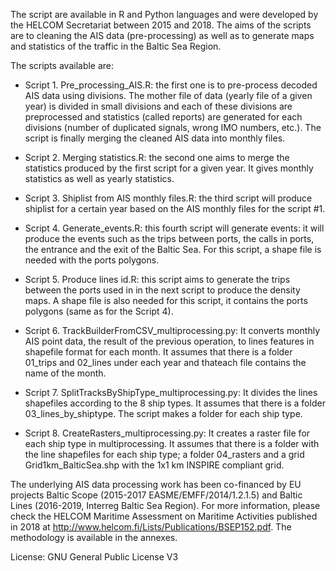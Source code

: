 
The script are available in R and Python languages and were developed by the HELCOM Secretariat between 2015 and 2018.
The aims of the scripts are to cleaning the AIS data (pre-processing) as well as to generate maps and statistics of the traffic in the Baltic Sea Region.

The scripts available are: 
- Script 1. Pre_processing_AIS.R: the first one is to pre-process decoded AIS data using divisions. The mother file of data (yearly file of a given year) is divided in small divisions and each of these divisions are preprocessed and statistics (called reports) are generated for each divisions (number of duplicated signals, wrong IMO numbers, etc.). The script is finally merging the cleaned AIS data into monthly files.

- Script 2. Merging statistics.R: the second one aims to merge the statistics produced by the first script for a given year. It gives monthly statistics as well as yearly statistics.

- Script 3. Shiplist from AIS monthly files.R: the third script will produce shiplist for a certain year based on the AIS monthly files for the script #1.

- Script 4. Generate_events.R: this fourth script will generate events: it will produce the events such as the trips between ports, the calls in ports, the entrance and the exit of the Baltic Sea. For this script, a shape file is needed with the ports polygons.
- Script 5. Produce lines id.R: this script aims to generate the trips between the ports used in in the next script to produce the density maps. A shape file is also needed for this script, it contains the ports polygons (same as for the Script 4).

- Script 6. TrackBuilderFromCSV_multiprocessing.py: It converts monthly AIS point data, the result of the previous operation, to lines features in shapefile format for each month. It assumes that there is a folder 01_trips and 02_lines under each year and thateach file contains the name of the month.

- Script 7. SplitTracksByShipType_multiprocessing.py: It divides the lines shapefiles according to the 8 ship types. It assumes that there is a folder 03_lines_by_shiptype. The script makes a folder for each ship type.

- Script 8. CreateRasters_multiprocessing.py: It creates a raster file for each ship type in multiprocessing. It assumes that there is a folder with the line shapefiles for each ship type; a folder 04_rasters and a grid Grid1km_BalticSea.shp with the 1x1 km INSPIRE compliant grid.

The underlying AIS data processing work has been co-financed by EU projects Baltic Scope (2015-2017 EASME/EMFF/2014/1.2.1.5) and Baltic Lines (2016-2019, Interreg Baltic Sea Region). For more information, please check the HELCOM Maritime Assessment on Maritime Activities published in 2018 at http://www.helcom.fi/Lists/Publications/BSEP152.pdf. The methodology is available in the annexes.

License: GNU General Public License V3
